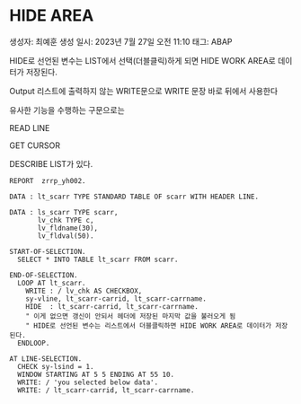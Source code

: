 # HIDE AREA

생성자: 최예훈
생성 일시: 2023년 7월 27일 오전 11:10
태그: ABAP

HIDE로 선언된 변수는 LIST에서 선택(더블클릭)하게 되면 HIDE WORK AREA로 데이터가 저장된다. 

Output 리스트에 출력하지 않는 WRITE문으로 WRITE 문장 바로 뒤에서 사용한다

유사한 기능을 수행하는 구문으로는

READ LINE

GET CURSOR

DESCRIBE LIST가 있다.

```abap
REPORT  zrrp_yh002.

DATA : lt_scarr TYPE STANDARD TABLE OF scarr WITH HEADER LINE.

DATA : ls_scarr TYPE scarr,
       lv_chk TYPE c,
       lv_fldname(30),
       lv_fldval(50).

START-OF-SELECTION.
  SELECT * INTO TABLE lt_scarr FROM scarr.

END-OF-SELECTION.
  LOOP AT lt_scarr.
    WRITE : / lv_chk AS CHECKBOX,
    sy-vline, lt_scarr-carrid, lt_scarr-carrname. 
    HIDE  : lt_scarr-carrid, lt_scarr-carrname. 
    " 이게 없으면 갱신이 안되서 헤더에 저장된 마지막 값을 불러오게 됨 
    " HIDE로 선언된 변수는 리스트에서 더블클릭하면 HIDE WORK AREA로 데이터가 저장된다. 
  ENDLOOP.

AT LINE-SELECTION.
  CHECK sy-lsind = 1.
  WINDOW STARTING AT 5 5 ENDING AT 55 10.
  WRITE: / 'you selected below data'.
  WRITE: / lt_scarr-carrid, lt_scarr-carrname.
```
